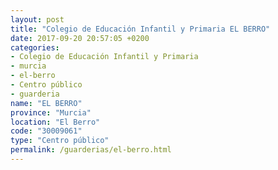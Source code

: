 ```yaml
---
layout: post
title: "Colegio de Educación Infantil y Primaria EL BERRO"
date: 2017-09-20 20:57:05 +0200
categories:
- Colegio de Educación Infantil y Primaria
- murcia
- el-berro
- Centro público
- guarderia
name: "EL BERRO"
province: "Murcia"
location: "El Berro"
code: "30009061"
type: "Centro público"
permalink: /guarderias/el-berro.html
---
```

